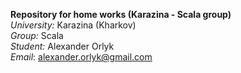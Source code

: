 **Repository for home works (Karazina - Scala group)**<br />
_University:_ Karazina (Kharkov)<br />
_Group:_ Scala<br />
_Student:_ Alexander Orlyk<br />
_Email_: alexander.orlyk@gmail.com<br />
 